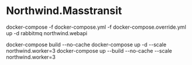 # Northwind.Masstransit

docker-compose -f docker-compose.yml -f docker-compose.override.yml up -d rabbitmq northwind.webapi

docker-compose build --no-cache
docker-compose up -d --scale northwind.worker=3
docker-compose up --build --no-cache --scale northwind.worker=3